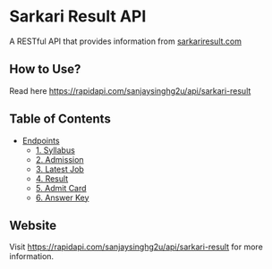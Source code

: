 # Sarkari Result API

A RESTful API that provides information from [sarkariresult.com](https://www.sarkariresult.com/)

## How to Use?
Read here https://rapidapi.com/sanjaysinghg2u/api/sarkari-result


## Table of Contents

- [Endpoints](#endpoints)
  - [1. Syllabus](#1-syllabus)
  - [2. Admission](#2-admission)
  - [3. Latest Job](#3-latest-job)
  - [4. Result](#4-result)
  - [5. Admit Card](#5-admit-card)
  - [6. Answer Key](#6-answer-key)


## Website

Visit https://rapidapi.com/sanjaysinghg2u/api/sarkari-result for more information.
